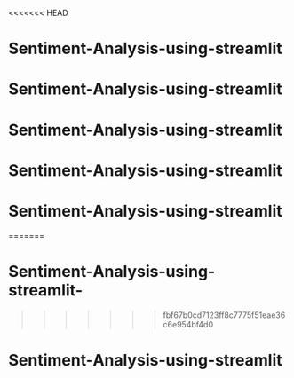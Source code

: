 <<<<<<< HEAD
# Sentiment-Analysis-using-streamlit
# Sentiment-Analysis-using-streamlit
# Sentiment-Analysis-using-streamlit
# Sentiment-Analysis-using-streamlit
# Sentiment-Analysis-using-streamlit
=======
# Sentiment-Analysis-using-streamlit-
>>>>>>> fbf67b0cd7123ff8c7775f51eae36c6e954bf4d0
# Sentiment-Analysis-using-streamlit
